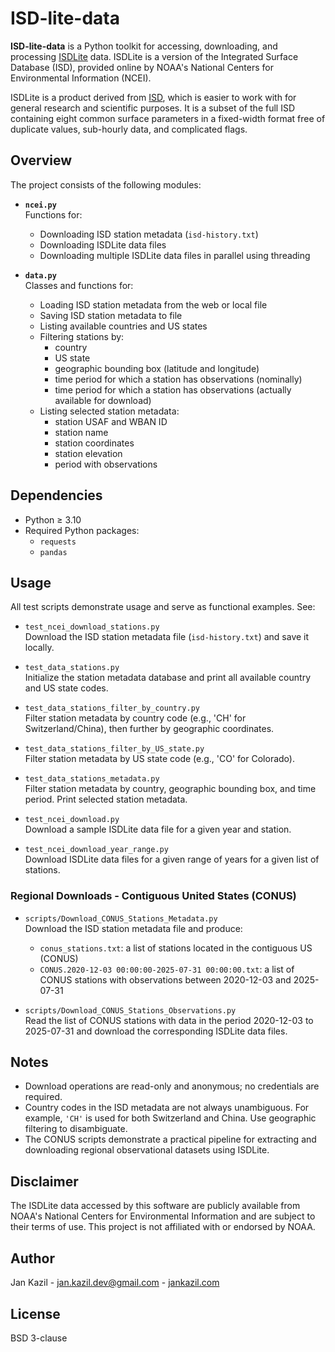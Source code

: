 # ISD-lite-data

**ISD-lite-data** is a Python toolkit for accessing, downloading, and processing [ISDLite](https://www.ncei.noaa.gov/pub/data/noaa/isd-lite) data. ISDLite is a version of the Integrated Surface Database (ISD), provided online by NOAA's National Centers for Environmental Information (NCEI).

ISDLite is a product derived from [ISD](https://www.ncei.noaa.gov/products/land-based-station/integrated-surface-database), which is easier to work with for general research and scientific purposes. It is a subset of the full ISD containing eight common surface parameters in a fixed-width format free of duplicate values, sub-hourly data, and complicated flags.

## Overview

The project consists of the following modules:

- **`ncei.py`**  
  Functions for:
  - Downloading ISD station metadata (`isd-history.txt`)
  - Downloading ISDLite data files
  - Downloading multiple ISDLite data files in parallel using threading

- **`data.py`**  
  Classes and functions for:
  - Loading ISD station metadata from the web or local file
  - Saving ISD station metadata to file
  - Listing available countries and US states
  - Filtering stations by:
    - country
    - US state
    - geographic bounding box (latitude and longitude)
    - time period for which a station has observations (nominally)
    - time period for which a station has observations (actually available for download)
  - Listing selected station metadata:
    - station USAF and WBAN ID
    - station name
    - station coordinates
    - station elevation
    - period with observations

## Dependencies

- Python ≥ 3.10
- Required Python packages:
  - `requests`
  - `pandas`

## Usage

All test scripts demonstrate usage and serve as functional examples. See:

- `test_ncei_download_stations.py`  
  Download the ISD station metadata file (`isd-history.txt`) and save it locally.

- `test_data_stations.py`  
  Initialize the station metadata database and print all available country and US state codes.

- `test_data_stations_filter_by_country.py`  
  Filter station metadata by country code (e.g., 'CH' for Switzerland/China), then further by geographic coordinates.

- `test_data_stations_filter_by_US_state.py`  
  Filter station metadata by US state code (e.g., 'CO' for Colorado).

- `test_data_stations_metadata.py`  
  Filter station metadata by country, geographic bounding box, and time period. Print selected station metadata.

- `test_ncei_download.py`  
  Download a sample ISDLite data file for a given year and station.

- `test_ncei_download_year_range.py`  
  Download ISDLite data files for a given range of years for a given list of stations.

### Regional Downloads - Contiguous United States (CONUS)

- `scripts/Download_CONUS_Stations_Metadata.py`  
  Download the ISD station metadata file and produce:
  - `conus_stations.txt`: a list of stations located in the contiguous US (CONUS)
  - `CONUS.2020-12-03 00:00:00-2025-07-31 00:00:00.txt`: a list of CONUS stations with observations between 2020-12-03 and 2025-07-31

- `scripts/Download_CONUS_Stations_Observations.py`  
  Read the list of CONUS stations with data in the period 2020-12-03 to 2025-07-31 and download the corresponding ISDLite data files.

## Notes

- Download operations are read-only and anonymous; no credentials are required.
- Country codes in the ISD metadata are not always unambiguous. For example, `'CH'` is used for both Switzerland and China. Use geographic filtering to disambiguate.
- The CONUS scripts demonstrate a practical pipeline for extracting and downloading regional observational datasets using ISDLite.

## Disclaimer

The ISDLite data accessed by this software are publicly available from NOAA's National Centers for Environmental Information and are subject to their terms of use. This project is not affiliated with or endorsed by NOAA.

## Author

Jan Kazil - jan.kazil.dev@gmail.com - [jankazil.com](https://jankazil.com)

## License

BSD 3-clause
